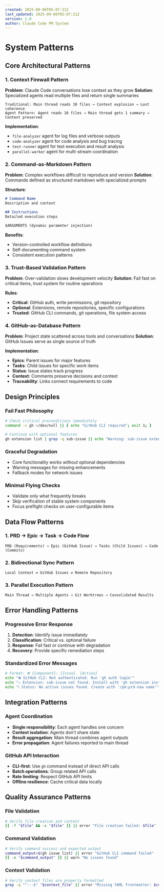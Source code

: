 ```yaml
---
created: 2025-09-06T05:07:21Z
last_updated: 2025-09-06T05:07:21Z
version: 1.0
author: Claude Code PM System
---
```


# System Patterns

## Core Architectural Patterns

### 1. Context Firewall Pattern
**Problem**: Claude Code conversations lose context as they grow
**Solution**: Specialized agents read multiple files and return single summaries

```
Traditional: Main thread reads 10 files → Context explosion → Lost coherence
Agent Pattern: Agent reads 10 files → Main thread gets 1 summary → Context preserved
```

**Implementation**:
- `file-analyzer` agent for log files and verbose outputs
- `code-analyzer` agent for code analysis and bug tracing
- `test-runner` agent for test execution and result analysis
- `parallel-worker` agent for multi-stream coordination

### 2. Command-as-Markdown Pattern
**Problem**: Complex workflows difficult to reproduce and version
**Solution**: Commands defined as structured markdown with specialized prompts

**Structure**:
```markdown
# Command Name
Description and context

## Instructions
Detailed execution steps

$ARGUMENTS (dynamic parameter injection)
```

**Benefits**:
- Version-controlled workflow definitions
- Self-documenting command system
- Consistent execution patterns

### 3. Trust-Based Validation Pattern
**Problem**: Over-validation slows development velocity
**Solution**: Fail fast on critical items, trust system for routine operations

**Rules**:
- **Critical**: GitHub auth, write permissions, git repository
- **Optional**: Extensions, remote repositories, specific configurations
- **Trusted**: GitHub CLI commands, git operations, file system access

### 4. GitHub-as-Database Pattern
**Problem**: Project state scattered across tools and conversations
**Solution**: GitHub Issues serve as single source of truth

**Implementation**:
- **Epics**: Parent issues for major features
- **Tasks**: Child issues for specific work items
- **Status**: Issue states track progress
- **Context**: Comments preserve decisions and context
- **Traceability**: Links connect requirements to code

## Design Principles

### Fail Fast Philosophy
```bash
# Check critical preconditions immediately
command -v gh >/dev/null || { echo "GitHub CLI required"; exit 1; }

# Continue with optional features
gh extension list | grep -q sub-issue || echo "Warning: sub-issue extension recommended"
```

### Graceful Degradation
- Core functionality works without optional dependencies
- Warning messages for missing enhancements
- Fallback modes for network issues

### Minimal Flying Checks
- Validate only what frequently breaks
- Skip verification of stable system components
- Focus preflight checks on user-configurable items

## Data Flow Patterns

### 1. PRD → Epic → Task → Code Flow
```
PRD (Requirements) → Epic (GitHub Issue) → Tasks (Child Issues) → Code (Commits)
```

### 2. Bidirectional Sync Pattern
```
Local Context ⇌ GitHub Issues ⇌ Remote Repository
```

### 3. Parallel Execution Pattern
```
Main Thread → Multiple Agents → Git Worktrees → Consolidated Results
```

## Error Handling Patterns

### Progressive Error Response
1. **Detection**: Identify issue immediately
2. **Classification**: Critical vs. optional failure
3. **Response**: Fail fast or continue with degradation
4. **Recovery**: Provide specific remediation steps

### Standardized Error Messages
```bash
# Format: ❌ {Component}: {Issue}. {Action}
echo "❌ GitHub CLI: Not authenticated. Run 'gh auth login'"
echo "⚠️ Extension: sub-issue not found. Install with 'gh extension install owner/gh-sub-issue'"
echo "ℹ️ Status: No active issues found. Create with '/pm:prd-new name'"
```

## Integration Patterns

### Agent Coordination
- **Single responsibility**: Each agent handles one concern
- **Context isolation**: Agents don't share state
- **Result aggregation**: Main thread combines agent outputs
- **Error propagation**: Agent failures reported to main thread

### GitHub API Interaction
- **CLI-first**: Use `gh` command instead of direct API calls
- **Batch operations**: Group related API calls
- **Rate limiting**: Respect GitHub API limits
- **Offline resilience**: Cache critical data locally

## Quality Assurance Patterns

### File Validation
```bash
# Verify file creation and content
[[ -f "$file" && -s "$file" ]] || error "File creation failed: $file"
```

### Command Validation
```bash
# Verify command success and expected output
command_output=$(gh issue list) || error "GitHub CLI command failed"
[[ -n "$command_output" ]] || warn "No issues found"
```

### Context Validation
```bash
# Verify context files are properly formatted
grep -q "^---$" "$context_file" || error "Missing YAML frontmatter: $context_file"
```